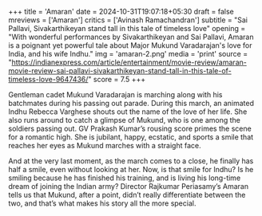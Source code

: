 +++
title = 'Amaran'
date = 2024-10-31T19:07:18+05:30
draft = false
mreviews = ['Amaran']
critics = ['Avinash Ramachandran']
subtitle = "Sai Pallavi, Sivakarthikeyan stand tall in this tale of timeless love"
opening = "With wonderful performances by Sivakarthikeyan and Sai Pallavi, Amaran is a poignant yet powerful tale about Major Mukund Varadarajan's love for India, and his wife Indhu."
img = 'amaran-2.png'
media = 'print'
source = "https://indianexpress.com/article/entertainment/movie-review/amaran-movie-review-sai-pallavi-sivakarthikeyan-stand-tall-in-this-tale-of-timeless-love-9647436/"
score = 7.5
+++

Gentleman cadet Mukund Varadarajan is marching along with his batchmates during his passing out parade. During this march, an animated Indhu Rebecca Varghese shouts out the name of the love of her life. She also runs around to catch a glimpse of Mukund, who is one among the soldiers passing out. GV Prakash Kumar’s rousing score primes the scene for a romantic high. She is jubilant, happy, ecstatic, and sports a smile that reaches her eyes as Mukund marches with a straight face.

And at the very last moment, as the march comes to a close, he finally has half a smile, even without looking at her. Now, is that smile for Indhu? Is he smiling because he has finished his training, and is living his long-time dream of joining the Indian army? Director Rajkumar Periasamy’s Amaran tells us that Mukund, after a point, didn’t really differentiate between the two, and that’s what makes his story all the more special.
